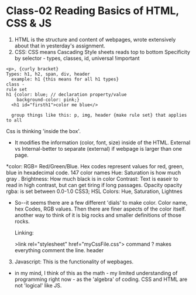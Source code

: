 # Class-02 Reading Basics of HTML, CSS & JS
1. HTML is the structure and content of webpages, wrote extensively about that in yesterday's assignment.
2. CSS: CSS means Cascading Style sheets
reads top to bottom
Specificity by selector  - types, classes, id, universal !important 

```
<p>, {curly bracket} 
Types: h1, h2, span, div, header
  example: h1 {this means for all h1 types}
class - 
rule set  
h1 {color: blue; // declaration property/value
    background-color: pink;}
  <h1 id="firsth1">color me blue</>
  
  group things like this: p, img, header {make rule set} that applies to all 
```

Css is thinking 'inside the box'. 
* It modifies the information (color, font, size) inside of the HTML. 
External vs Internal-better to separate (external) if webpage is larger than one page. 

*color: RGB= Red/Green/Blue.
Hex codes represent values for red, green, blue in hexadecimal code. 
147 color names
Hue: 
Saturation is how much gray . 
Brightness: How much black is in color
Contrast: Text is easeir to read in high contrast, but can get tiring if long passages. 
Opacity opacity rgba: is set between 0.0-1.0
CSS3; HSL Colors: Hue, Saturation, Lightnes

* So--it seems there are a few different 'dials' to make color. 
Color name, hex Codes, RGB values. Then there are finer aspects of the color itself. 
another way to think of it is big rocks and smaller definitions of those rocks.

  Linking: 
  <head>
   >link rel="stylesheet" href="myCssFile.css">
   command ? makes everything comment the line. 
   header
   <nav

3. Javascript: This is the functionality of wepbages. 
* in my mind, I think of this as the math - my limited understanding of programming right now - as the 'algebra' of coding. CSS and HTML are not 'logical' like JS. 

